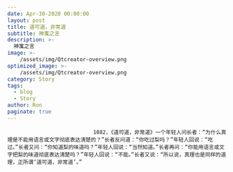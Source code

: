 ```yaml
---
date: Apr-30-2020 00:00:00
layout: post
title: 道可道，非常道
subtitle: 神寓之言
description: >-
  神寓之言
image: >-
    /assets/img/Qtcreator-overview.png
optimized_image: >-
    /assets/img/Qtcreator-overview.png
category: Story
tags:
  - blog
  - Story
author: Ron
paginate: true
---
```


							　　1082，《道可道，非常道》一个年轻人问长者：“为什么真理是不能用语言或文字彻底表达清楚的？”长者反问道：“你吃过梨吗？”年轻人回说：“吃过。”长者又问：“你知道梨的味道吗？”年轻人回说：“当然知道。”长者再问：“你能用语言或文字把梨的味道彻底表达清楚吗？”年轻人回说：“不能。”长者又说：“所以说，真理也是同样的道理，正所谓‘道可道，非常道’。”
							
							
						